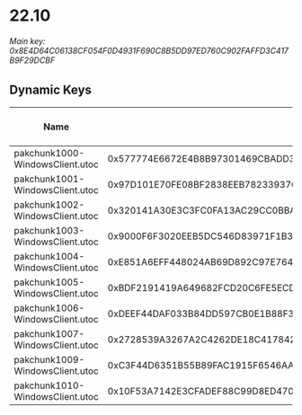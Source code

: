 # 22.10

###### *Main key: 0x8E4D64C06138CF054F0D4931F690C8B5DD97ED760C902FAFFD3C417B9F29DCBF*

## Dynamic Keys

| Name                            | Key                                                                | High Res Textures |
|---------------------------------|--------------------------------------------------------------------|-------------------|
| pakchunk1000-WindowsClient.utoc | 0x577774E6672E4B8B97301469CBADD32190CBB79860F678D50F44868590EC981C | ❌                 |
| pakchunk1001-WindowsClient.utoc | 0x97D101E70FE08BF2838EEB7823393763830F2DA1CFE556D5EA23D8B10C6C0745 | ❌                 |
| pakchunk1002-WindowsClient.utoc | 0x320141A30E3C3FC0FA13AC29CC0BBA5A4D38CB9658B18959D15F452B78484013 | ❌                 |
| pakchunk1003-WindowsClient.utoc | 0x9000F6F3020EEB5DC546D83971F1B3FA36F439F79DDA5DCDA275464A67AA0805 | ❌                 |
| pakchunk1004-WindowsClient.utoc | 0xE851A6EFF448024AB69D892C97E764B93BC14B3826CFF0F13D0E22B24301C27B | ❌                 |
| pakchunk1005-WindowsClient.utoc | 0xBDF2191419A649682FCD20C6FE5ECDD04188AC0359A54280ECE7EAA3E9F87C18 | ❌                 |
| pakchunk1006-WindowsClient.utoc | 0xDEEF44DAF033B84DD597CB0E1B88F35F6462880F86172BA438B78E6A454E7F72 | ❌                 |
| pakchunk1007-WindowsClient.utoc | 0x2728539A3267A2C4262DE18C417842B6497F6AE5FE99D7B93F5D4CB1613022AC | ❌                 |
| pakchunk1009-WindowsClient.utoc | 0xC3F44D6351B55B89FAC1915F6546AA6BB32F132C573D4E36651CA943E51C3556 | ❌                 |
| pakchunk1010-WindowsClient.utoc | 0x10F53A7142E3CFADEF88C99D8ED470CBA4DA816A20CDE567557E67B1AFE578BC | ❌                 |
